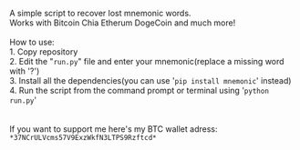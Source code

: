 ﻿A simple script to recover lost mnemonic words.<br/>
Works with Bitcoin Chia Etherum DogeCoin and much more!<br/>
<br/>
How to use:<br/>
    1. Copy repository<br/>
    2. Edit the "```run.py```" file and enter your mnemonic(replace a missing word with '?')<br/>
    3. Install all the dependencies(you can use '```pip install mnemonic```' instead)<br/>
    4. Run the script from the command prompt or terminal using '```python run.py```'<br/>
<br/>
<br/>
If you want to support me here's my BTC wallet adress:<br/>
    ```*37NCrULVcms57V9ExzWkfN3LTPS9Rzftcd*```<br/>

